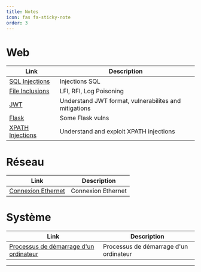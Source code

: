 ```yaml
---
title: Notes
icon: fas fa-sticky-note
order: 3
---
```



# Web

| **Link**   | **Description**    |
|--------------- | --------------- |
| [SQL Injections](/Notes/Web/sql_injections)  | Injections SQL |
| [File Inclusions](/Notes/Web/lfi)  | LFI, RFI, Log Poisoning |
| [JWT](/Notes/Web/jwt)  | Understand JWT format, vulnerabilites and mitigations |
| [Flask](/Notes/Web/flask)  | Some Flask vulns |
| [XPATH Injections](/Notes/Web/xpath)  | Understand and exploit XPATH injections |


# Réseau

| **Link**   | **Description**    |
|--------------- | --------------- |
| [Connexion Ethernet](/Notes/Reseau/connexion_ethernet)  | Connexion Ethernet |

# Système

| **Link**   | **Description**    |
|--------------- | --------------- |
| [Processus de démarrage d'un ordinateur](/Notes/Systeme/boot_process)  | Processus de démarrage d'un ordinateur |



---